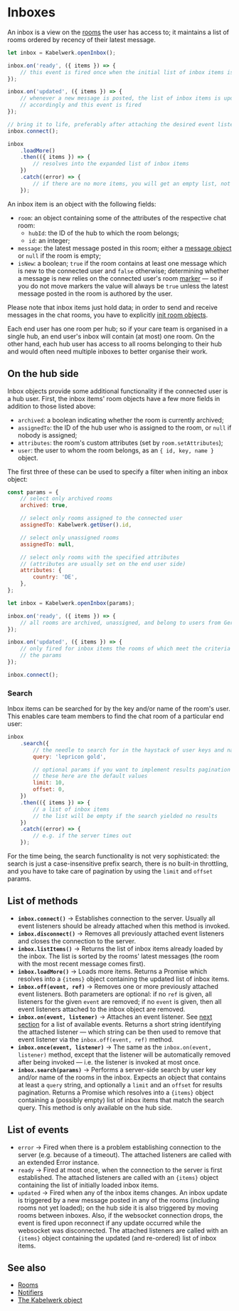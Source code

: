 # Inboxes

An inbox is a view on the [rooms](./rooms.md) the user has access to; it maintains a list of rooms ordered by recency of their latest message.

```js
let inbox = Kabelwerk.openInbox();

inbox.on('ready', ({ items }) => {
    // this event is fired once when the initial list of inbox items is loaded
});

inbox.on('updated', ({ items }) => {
    // whenever a new message is posted, the list of inbox items is updated
    // accordingly and this event is fired
});

// bring it to life, preferably after attaching the desired event listeners
inbox.connect();

inbox
    .loadMore()
    .then(({ items }) => {
        // resolves into the expanded list of inbox items
    })
    .catch((error) => {
        // if there are no more items, you will get an empty list, not an error
    });
```

An inbox item is an object with the following fields:

-   `room`: an object containing some of the attributes of the respective chat room:
    -   `hubId`: the ID of the hub to which the room belongs;
    -   `id`: an integer;
-   `message`: the latest message posted in this room; either a [message object](./rooms.md#messaging) or `null` if the room is empty;
-   `isNew`: a boolean; `true` if the room contains at least one message which is new to the connected user and `false` otherwise; determining whether a message is new relies on the connected user's room [marker](./rooms.md#markers) — so if you do not move markers the value will always be `true` unless the latest message posted in the room is authored by the user.

Please note that inbox items just hold data; in order to send and receive messages in the chat rooms, you have to explicitly [init room objects](./rooms.md).

Each end user has one room per hub; so if your care team is organised in a single hub, an end user's inbox will contain (at most) one room. On the other hand, each hub user has access to all rooms belonging to their hub and would often need multiple inboxes to better organise their work.

## On the hub side

Inbox objects provide some additional functionality if the connected user is a hub user. First, the inbox items' room objects have a few more fields in addition to those listed above:

-   `archived`: a boolean indicating whether the room is currently archived;
-   `assignedTo`: the ID of the hub user who is assigned to the room, or `null` if nobody is assigned;
-   `attributes`: the room's custom attributes (set by `room.setAttributes`);
-   `user`: the user to whom the room belongs, as an `{ id, key, name }` object.

The first three of these can be used to specify a filter when initing an inbox object:

```js
const params = {
    // select only archived rooms
    archived: true,

    // select only rooms assigned to the connected user
    assignedTo: Kabelwerk.getUser().id,

    // select only unassigned rooms
    assignedTo: null,

    // select only rooms with the specified attributes
    // (attributes are usually set on the end user side)
    attributes: {
        country: 'DE',
    },
};

let inbox = Kabelwerk.openInbox(params);

inbox.on('ready', ({ items }) => {
    // all rooms are archived, unassigned, and belong to users from Germany
});

inbox.on('updated', ({ items }) => {
    // only fired for inbox items the rooms of which meet the criteria set by
    // the params
});

inbox.connect();
```

### Search

Inbox items can be searched for by the key and/or name of the room's user. This enables care team members to find the chat room of a particular end user:

```js
inbox
    .search({
        // the needle to search for in the haystack of user keys and names
        query: 'lepricon gold',

        // optional params if you want to implement results pagination
        // these here are the default values
        limit: 10,
        offset: 0,
    })
    .then(({ items }) => {
        // a list of inbox items
        // the list will be empty if the search yielded no results
    })
    .catch((error) => {
        // e.g. if the server times out
    });
```

For the time being, the search functionality is not very sophisticated: the search is just a case-insensitive prefix search, there is no built-in throttling, and you have to take care of pagination by using the `limit` and `offset` params.

## List of methods

-   **`inbox.connect()`** → Establishes connection to the server. Usually all event listeners should be already attached when this method is invoked.
-   **`inbox.disconnect()`** → Removes all previously attached event listeners and closes the connection to the server.
-   **`inbox.listItems()`** → Returns the list of inbox items already loaded by the inbox. The list is sorted by the rooms' latest messages (the room with the most recent message comes first).
-   **`inbox.loadMore()`** → Loads more items. Returns a Promise which resolves into a `{items}` object containing the updated list of inbox items.
-   **`inbox.off(event, ref)`** → Removes one or more previously attached event listeners. Both parameters are optional: if no `ref` is given, all listeners for the given `event` are removed; if no `event` is given, then all event listeners attached to the inbox object are removed.
-   **`inbox.on(event, listener)`** → Attaches an event listener. See [next section](#list-of-events) for a list of available events. Returns a short string identifying the attached listener — which string can be then used to remove that event listener via the `inbox.off(event, ref)` method.
-   **`inbox.once(event, listener)`** → The same as the `inbox.on(event, listener)` method, except that the listener will be automatically removed after being invoked — i.e. the listener is invoked at most once.
-   **`inbox.search(params)`** → Performs a server-side search by user key and/or name of the rooms in the inbox. Expects an object that contains at least a `query` string, and optionally a `limit` and an `offset` for results pagination. Returns a Promise which resolves into a `{items}` object containing a (possibly empty) list of inbox items that match the search query. This method is only available on the hub side.

## List of events

-   `error` → Fired when there is a problem establishing connection to the server (e.g. because of a timeout). The attached listeners are called with an extended Error instance.
-   `ready` → Fired at most once, when the connection to the server is first established. The attached listeners are called with an `{items}` object containing the list of initially loaded inbox items.
-   `updated` → Fired when any of the inbox items changes. An inbox update is triggered by a new message posted in any of the rooms (including rooms not yet loaded); on the hub side it is also triggered by moving rooms between inboxes. Also, if the websocket connection drops, the event is fired upon reconnect if any update occurred while the websocket was disconnected. The attached listeners are called with an `{items}` object containing the updated (and re-ordered) list of inbox items.

## See also

-   [Rooms](./rooms.md)
-   [Notifiers](./notifiers.md)
-   [The Kabelwerk object](./kabelwerk.md)
